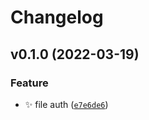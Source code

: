 # Changelog

<!--next-version-placeholder-->

## v0.1.0 (2022-03-19)

### Feature

- :sparkles: file auth ([`e7e6de6`](https://github.com/nikosl/goath2/commit/e7e6de6dd63526fae8963f3bd11b50c935b6eafe))

